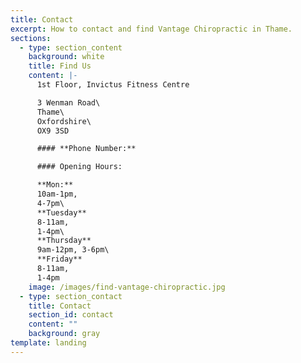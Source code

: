 ```yaml
---
title: Contact
excerpt: How to contact and find Vantage Chiropractic in Thame.
sections:
  - type: section_content
    background: white
    title: Find Us
    content: |-
      1st Floor, Invictus Fitness Centre

      3 Wenman Road\
      Thame\
      Oxfordshire\
      OX9 3SD

      #### **Phone Number:**

      #### Opening Hours:

      **Mon:**
      10am-1pm,
      4-7pm\
      **Tuesday**
      8-11am,
      1-4pm\
      **Thursday** 
      9am-12pm, 3-6pm\
      **Friday**
      8-11am,
      1-4pm
    image: /images/find-vantage-chiropractic.jpg
  - type: section_contact
    title: Contact
    section_id: contact
    content: ""
    background: gray
template: landing
---
```

